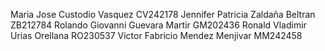 Maria Jose Custodio Vasquez CV242178
Jennifer Patricia Zaldaña Beltran ZB212784
Rolando Giovanni Guevara Martir GM202436
Ronald Vladimir Urias Orellana RO230537
Victor Fabricio Mendez Menjivar MM242458
